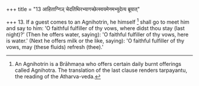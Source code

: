 +++
title = "13 आहिताग्निञ् चेदतिथिरभ्यागच्छेत्स्वयमेनमभ्युदेत्य ब्रूयात्"

+++
13. If a guest comes to an Agnihotrin, he himself [^9]  shall go to meet him and say to him: 'O faithful fulfiller of thy vows, where didst thou stay (last night)?' (Then he offers water, saying): 'O faithful fulfiller of thy vows, here is water.' (Next he offers milk or the like, saying): 'O faithful fulfiller of thy vows, may (these fluids) refresh (thee).'


[^9]:  An Agnihotrin is a Brāhmaṇa who offers certain daily burnt offerings called Agnihotra. The translation of the last clause renders tarpayantu, the reading of the Atharva-veda.
